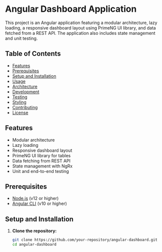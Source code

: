 # Angular Dashboard Application

This project is an Angular application featuring a modular architecture, lazy loading, a responsive dashboard layout using PrimeNG UI library, and data fetched from a REST API. The application also includes state management and unit testing.

## Table of Contents

- [Features](#features)
- [Prerequisites](#prerequisites)
- [Setup and Installation](#setup-and-installation)
- [Usage](#usage)
- [Architecture](#architecture)
- [Development](#development)
- [Testing](#testing)
- [Styling](#styling)
- [Contributing](#contributing)
- [License](#license)

## Features

- Modular architecture
- Lazy loading
- Responsive dashboard layout
- PrimeNG UI library for tables
- Data fetching from REST API
- State management with NgRx
- Unit and end-to-end testing

## Prerequisites

- [Node.js](https://nodejs.org/) (v12 or higher)
- [Angular CLI](https://cli.angular.io/) (v10 or higher)

## Setup and Installation

1. **Clone the repository:**

   ```bash
   git clone https://github.com/your-repository/angular-dashboard.git
   cd angular-dashboard
